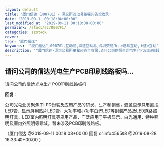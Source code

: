 ```yaml
---
layout: default
title: '厦门信达（000701）- 深交所互动易董秘问答全收录'
date: "2019-09-11 00:18:08+00:00"
last_modified_at: "2019-09-11 00:18:08+00:00"
permalink: /stock/sz/000701/
categories: szstock
cover: 
tags: "厦门信达"
keywords: '"厦门信达",000701,互动易,深证互动易,深圳交易所,上证易互动,上证e互动'
description: '"厦门信达-深圳交易所董秘问答全收录,请问公司的信达光电生产PCB印刷线路板吗"'
---
```


## 请问公司的信达光电生产PCB印刷线路板吗...

请问公司的信达光电生产PCB印刷线路板吗

**回复**：

公司光电业务聚焦于LED封装及应用产品的研发、生产和销售，涵盖显示屏用直插LED管、显示屏用贴片LED管、大功率和小功率白光LED等封装产品及LED道路照明灯具、LED室内照明灯具等应用产品，广泛应用于平板显示、白光通用、特种照明及室内外照明等领域。暂未涉及PCB印刷线路板。 

（厦门信达  @2019-09-11 00:18:08+00:00 回复 cninfo456508  @2019-08-28 16:33:40+00:00 ）

